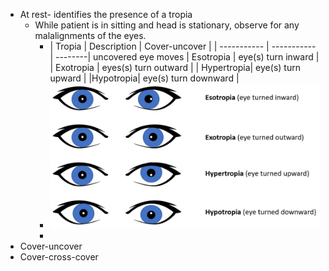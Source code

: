 - At rest- identifies the presence of a tropia
	- While patient is in sitting and head is stationary, observe for any malalignments of the eyes.
		- | Tropia      | Description | Cover-uncover | 
		  | ----------- | ----------- | --------| uncovered eye moves 
		  | Esotropia     | eye(s) turn inward   | 
		  | Exotropia  | eyes(s) turn outward   |
		  | Hypertropia| eye(s) turn upward   |
		  |Hypotropia| eye(s) turn downward   |
		- ![image.png](../assets/image_1639586349446_0.png)
		-
- Cover-uncover
- Cover-cross-cover